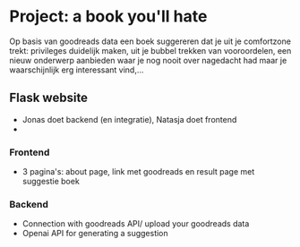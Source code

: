 # Project: a book you'll hate

Op basis van goodreads data een boek suggereren dat je uit je comfortzone trekt: privileges duidelijk maken, uit je bubbel trekken van vooroordelen, een nieuw onderwerp aanbieden waar je nog nooit over nagedacht had maar je waarschijnlijk erg interessant vind,...

## Flask website
- Jonas doet backend (en integratie), Natasja doet frontend
- 
### Frontend
- 3 pagina's: about page, link met goodreads en result page met suggestie boek

### Backend
- Connection with goodreads API/ upload your goodreads data
- Openai API for generating a suggestion